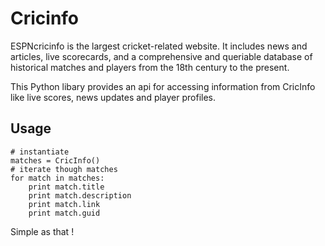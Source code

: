 # Cricinfo

ESPNcricinfo is the largest cricket-related website. It includes news and articles, live scorecards, and a comprehensive and queriable database of historical matches and players from the 18th century to the present.

This Python libary provides an api for accessing information from CricInfo like live scores, news updates and player profiles.

## Usage

    # instantiate
    matches = CricInfo()
    # iterate though matches
    for match in matches:
        print match.title
        print match.description
        print match.link
        print match.guid

Simple as that !
